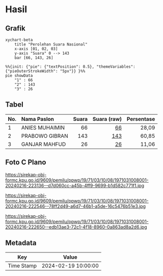 # Hasil

## Grafik

```mermaid
xychart-beta
    title "Perolehan Suara Nasional"
    x-axis [01, 02, 03]
    y-axis "Suara" 0 --> 143
    bar [66, 143, 26]
```

```mermaid
%%{init: {"pie": {"textPosition": 0.5}, "themeVariables": {"pieOuterStrokeWidth": "5px"}} }%%
pie showData
    "1" : 66
    "2" : 143
    "3" : 26
```

## Tabel

| No. | Nama Paslon    | Suara | Suara (raw) | Persentase |
|:--- |:-------------- | -----:| -----------:| ----------:|
| 1   | ANIES MUHAIMIN | 66    | [66][p-1]   | 28,09      |
| 2   | PRABOWO GIBRAN | 143   | [143][p-2]  | 60,85      |
| 3   | GANJAR MAHFUD  | 26    | [26][p-3]   | 11,06      |


[p-1]: https://github.com/gigit-pemilu/pemilu-2024/blob/main/pilpres/hitung-suara/sub/19-kepulauan-bangka-belitung/sub/71-kota-pangkal-pinang/sub/03-pangkal-balam/sub/1008-rejosari/sub/001-tps/sub/paslon-1.txt
[p-2]: https://github.com/gigit-pemilu/pemilu-2024/blob/main/pilpres/hitung-suara/sub/19-kepulauan-bangka-belitung/sub/71-kota-pangkal-pinang/sub/03-pangkal-balam/sub/1008-rejosari/sub/001-tps/sub/paslon-2.txt
[p-3]: https://github.com/gigit-pemilu/pemilu-2024/blob/main/pilpres/hitung-suara/sub/19-kepulauan-bangka-belitung/sub/71-kota-pangkal-pinang/sub/03-pangkal-balam/sub/1008-rejosari/sub/001-tps/sub/paslon-3.txt

## Foto C Plano

https://sirekap-obj-formc.kpu.go.id/9609/pemilu/ppwp/19/71/03/10/08/1971031008001-20240216-223136--d7d060cc-a45b-4ff9-9699-b1d582c771f1.jpg

https://sirekap-obj-formc.kpu.go.id/9609/pemilu/ppwp/19/71/03/10/08/1971031008001-20240216-222546--78ff2d49-a6d7-46b1-a5de-16c5476b51e3.jpg

https://sirekap-obj-formc.kpu.go.id/9609/pemilu/ppwp/19/71/03/10/08/1971031008001-20240216-222650--edb13ae3-72c1-4f18-8960-0a863ad8a2d6.jpg


## Metadata

| Key        | Value               |
| ---------- | ------------------- |
| Time Stamp | 2024-02-19 10:00:00 |



